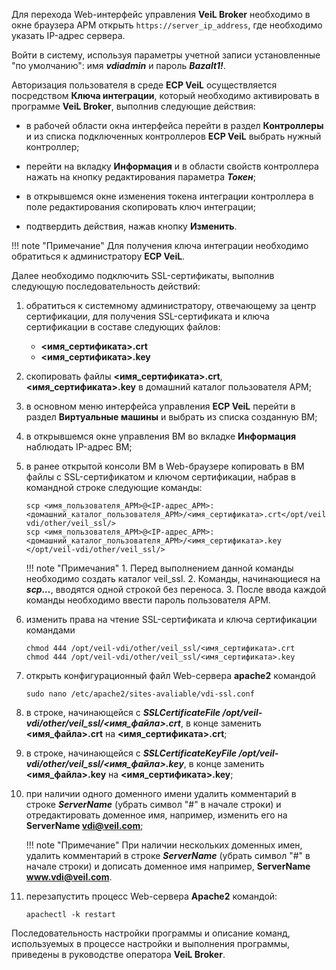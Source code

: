 
Для перехода Web-интерфейс управления **VeiL Broker** необходимо в окне браузера АРМ открыть `https://server_ip_address`, 
где необходимо указать IP-адрес сервера.
 
Войти в систему, используя параметры учетной записи установленные "по умолчанию": имя **_vdiadmin_** и пароль **_Bazalt1!_**. 

Авторизация пользователя в среде **ECP VeiL** осуществляется посредством **Ключа интеграции**, который необходимо 
активировать в программе **VeiL Broker**, выполнив следующие действия: 

- в рабочей области окна интерфейса перейти в раздел **Контроллеры** и из списка подключенных 
контроллеров **ECP VeiL** выбрать нужный контроллер;

- перейти на вкладку **Информация** и в области свойств контроллера нажать на кнопку редактирования параметра **_Токен_**;

- в открывшемся окне изменения токена интеграции контроллера в поле редактирования скопировать ключ интеграции;

- подтвердить действия, нажав кнопку **Изменить**.

!!! note "Примечание" 
    Для получения ключа интеграции необходимо обратиться к администратору **ECP VeiL**.

Далее необходимо подключить SSL-сертификаты, выполнив следующую последовательность действий:

1. обратиться к системному администратору, отвечающему за центр сертификации, для получения 
SSL-сертификата и ключа сертификации в составе следующих файлов:
    - **<имя_сертификата>.crt**
    - **<имя_сертификата>.key**

2. скопировать файлы **<имя_сертификата>.crt**, **<имя_сертификата>.key** в домашний каталог пользователя АРМ;

3. в основном меню интерфейса управления **ECP VeiL** перейти в раздел **Виртуальные машины** и выбрать 
из списка созданную ВМ;

4. в открывшемся окне управления ВМ во вкладке **Информация** наблюдать IP-адрес ВМ;

5. в ранее открытой консоли ВМ в Web-браузере копировать в ВМ файлы с SSL-сертификатом и ключом 
сертификации, набрав в командной строке следующие команды:

    ```
    scp <имя_пользователя_АРМ>@<IP-адрес_АРМ>:<домашний_каталог_пользователя_АРМ>/<имя_сертификата>.crt</opt/veil-vdi/other/veil_ssl/>
    scp <имя_пользователя_АРМ>@<IP-адрес_АРМ>:<домашний_каталог_пользователя_АРМ>/<имя_сертификата>.key </opt/veil-vdi/other/veil_ssl/>
    ```

    !!! note "Примечания"
        1. Перед выполнением данной команды необходимо создать каталог veil_ssl.
        2. Команды, начинающиеся на **_scp…_**, вводятся одной строкой без переноса.
        3. После ввода каждой команды необходимо ввести пароль пользователя АРМ.

6. изменить права на чтение SSL-сертификата и ключа сертификации командами
   
    ```
    chmod 444 /opt/veil-vdi/other/veil_ssl/<имя_сертификата>.crt
    chmod 444 /opt/veil-vdi/other/veil_ssl/<имя_сертификата>.key 
   ```

7. открыть конфигурационный файл Web-сервера **apache2** командой
   
    ```
    sudo nano /etc/apache2/sites-avaliable/vdi-ssl.conf
    ```
      
8. в строке, начинающейся с **_SSLCertificateFile /opt/veil-vdi/other/veil_ssl/<имя_файла>.crt_**, 
   в конце заменить **<имя_файла>.crt** на **<имя_сертификата>.crt**;
   
9. в строке, начинающейся с **_SSLCertificateKeyFile /opt/veil-vdi/other/veil_ssl/<имя_файла>.key_**, 
   в конце заменить **<имя_файла>.key** на **<имя_сертификата>.key**;

10. при наличии одного доменного имени удалить комментарий в строке **_ServerName_** (убрать символ "#" 
   в начале строки) и отредактировать доменное имя, например, изменить его на **ServerName vdi@veil.com**;

    !!! note "Примечание"
        При наличии нескольких доменных имен, удалить комментарий в строке **_ServerName_** 
        (убрать символ "#" в начале строки) и дописать доменное имя например, **ServerName www.vdi@veil.com**.

11. перезапустить процесс Web-сервера **Apache2** командой:
    
    ```
    apachectl -k restart
    ```

Последовательность настройки программы и описание команд, используемых в процессе настройки и 
выполнения программы, приведены в руководстве оператора **VeiL Broker**.

